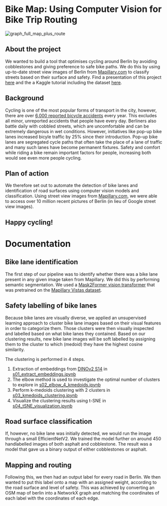 # Bike Map: Using Computer Vision for Bike Trip Routing

![graph_full_map_plus_route](https://github.com/graumannm/Berlin_Bike_CV/assets/130439108/8e64816f-ee14-423d-9bcf-8ad6350c7c11)

## About the project
We wanted to build a tool that optimises cycling around Berlin by avoiding cobblestones and giving preference to safe bike paths. We do this by using up-to-date street view images of Berlin from [Mapillary.com](https://www.mapillary.com/) to classify streets based on their surface and safety. Find a presentation of this project [here](https://www.youtube.com/watch?v=nNMmz6Ei9Qg&list=PLhmlZIoEurG2pjykGVBgvTFwJkR9fZRrR&ab_channel=DataScienceRetreat) and the a Kaggle tutorial including the dataset [here](https://www.kaggle.com/datasets/andandand/roads-of-berlin/data).

## Background
Cycling is one of the most popular forms of transport in the city, however, there are over [6,000 reported bicycle accidents](https://www.berlin.de/en/news/7311434-5559700-fewer-bicycle-accidents-in-berlin.en.html#:~:text=About%206400%20bicycle%20accidents%20until,were%20about%207900%20accidents%20each.) every year. This excludes all minor, unreported accidents that people have every day. Berliners also battle daily with cobbled streets, which are uncomfortable and can be extremely dangerous in wet conditions. 
However, initiatives like pop-up bike lanes increased bicyle traffic by 25% since their introduction. Pop-up bike lanes are segregated cycle paths that often take the place of a lane of traffic and many such lanes have become permanent fixtures. Safety and comfort while riding a bike remain important factors for people, increasing both would see even more people cycling.

## Plan of action
We therefore set out to automate the detection of bike lanes and identification of road surfaces using computer vision models and classification. Using street view images from [Mapillary.com](https://www.mapillary.com/), we were able to access over 10 million recent pictures of Berlin (in lieu of Google street view images). 

## Happy cycling!

# Documentation

## Bike lane identification

The first step of our pipeline was to identify whether there was a bike lane present in any given image taken from Mapillary. We did this by performing semantic segmentation. We used a [Mask2Former vision transformer](https://huggingface.co/facebook/mask2former-swin-large-mapillary-vistas-semantic) that was pretrained on the [Mapillary Vistas dataset](https://www.mapillary.com/dataset/vistas).

## Safety labelling of bike lanes

Because bike lanes are visually diverse, we applied an unsupervised learning approach to cluster bike lane images based on their visual features in order to categorize them. Those clusters were then visually inspected and labelled based on what bike lanes they contained. Based on our clustering results, new bike lane images will be soft labelled by assigning them to the cluster to which (medoid) they have the highest cosine similarity.

The clustering is performed in 4 steps. 

1) Extraction of embeddings from [DINOv2 S14](https://github.com/facebookresearch/dinov2) in [s01_extract_embeddings.ipynb](https://github.com/graumannm/Berlin_Bike_CV/blob/main/s01_extract_embeddings.ipynb)
2) The elbow method is used to investigate the optimal number of clusters to explore in [s02_elbow_4_kmedoids.ipynb](https://github.com/graumannm/Berlin_Bike_CV/blob/main/s02_elbow_4_kmedoids.ipynb)
3) Perform k-medoids clustering with 2 clusters in [s03_kmedoids_clustering.ipynb](https://github.com/graumannm/Berlin_Bike_CV/blob/main/s03_kmedoids_clustering.ipynb)
4) Visualize the clustering results using t-SNE in [s04_tSNE_visualization.ipynb](https://github.com/graumannm/Berlin_Bike_CV/blob/main/s04_tSNE_visualization.ipynb)

## Road surface classification

If, however, no bike lane was initially detected, we would run the image through a small EfficientNetV2. We trained the model further on around 450 handlabelled images of both asphalt and cobblestone. The result was a model that gave us a binary output of either cobblestones or asphalt.

## Mapping and routing

Following this, we then had an output label for every road in Berlin. We then wanted to put this label onto a map with an assigned weight, according to the road surface and level of safety. This was achieved by converting an OSM map of berlin into a NetworkX graph and matching the coordinates of each label with the coordinates of each edge.
